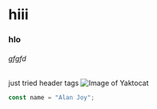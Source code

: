 # hiii
### hlo
###### gfgfd



just tried header tags 
![Image of Yaktocat](https://octodex.github.com/images/yaktocat.png)

``` javascript
const name = "Alan Joy";
```
